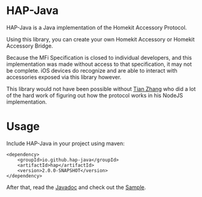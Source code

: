 HAP-Java
=========
HAP-Java is a Java implementation of the Homekit Accessory Protocol.

Using this library, you can create your own Homekit Accessory or Homekit Accessory Bridge.

Because the MFi Specification is closed to individual developers, and this implementation was made without access to that specification, it may not be complete. iOS devices do recognize and are able to interact with accessories exposed via this library however.

This library would not have been possible without [Tian Zhang](https://github.com/KhaosT) who did a lot of the hard work of figuring out how the protocol works in his NodeJS implementation.

Usage
=========
Include HAP-Java in your project using maven:
```
<dependency>
	<groupId>io.github.hap-java</groupId>
	<artifactId>hap</artifactId>
	<version>2.0.0-SNAPSHOT</version>
</dependency>
```

After that, read the [Javadoc](http://beowulfe.github.io/HAP-Java/apidocs/) and check out the [Sample](https://github.com/beowulfe/HAP-Java/tree/sample).